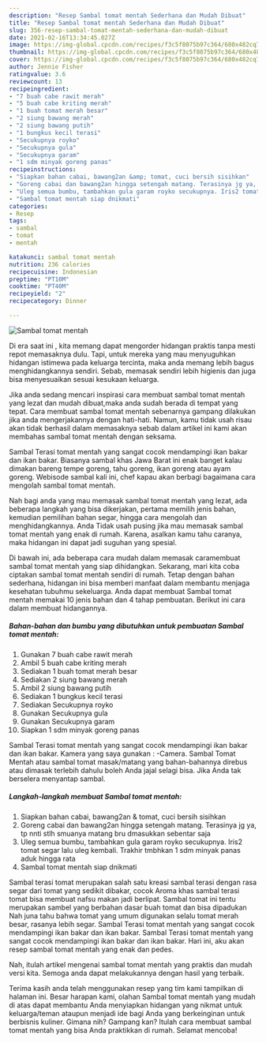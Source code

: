 ```yaml
---
description: "Resep Sambal tomat mentah Sederhana dan Mudah Dibuat"
title: "Resep Sambal tomat mentah Sederhana dan Mudah Dibuat"
slug: 356-resep-sambal-tomat-mentah-sederhana-dan-mudah-dibuat
date: 2021-02-16T13:34:45.027Z
image: https://img-global.cpcdn.com/recipes/f3c5f8075b97c364/680x482cq70/sambal-tomat-mentah-foto-resep-utama.jpg
thumbnail: https://img-global.cpcdn.com/recipes/f3c5f8075b97c364/680x482cq70/sambal-tomat-mentah-foto-resep-utama.jpg
cover: https://img-global.cpcdn.com/recipes/f3c5f8075b97c364/680x482cq70/sambal-tomat-mentah-foto-resep-utama.jpg
author: Jennie Fisher
ratingvalue: 3.6
reviewcount: 13
recipeingredient:
- "7 buah cabe rawit merah"
- "5 buah cabe kriting merah"
- "1 buah tomat merah besar"
- "2 siung bawang merah"
- "2 siung bawang putih"
- "1 bungkus kecil terasi"
- "Secukupnya royko"
- "Secukupnya gula"
- "Secukupnya garam"
- "1 sdm minyak goreng panas"
recipeinstructions:
- "Siapkan bahan cabai, bawang2an &amp; tomat, cuci bersih sisihkan"
- "Goreng cabai dan bawang2an hingga setengah matang. Terasinya jg ya, tp nnti stlh smuanya matang bru dmasukkan sebentar saja"
- "Uleg semua bumbu, tambahkan gula garam royko secukupnya. Iris2 tomat segar lalu uleg kembali. Trakhir tmbhkan 1 sdm minyak panas aduk hingga rata"
- "Sambal tomat mentah siap dnikmati"
categories:
- Resep
tags:
- sambal
- tomat
- mentah

katakunci: sambal tomat mentah 
nutrition: 236 calories
recipecuisine: Indonesian
preptime: "PT10M"
cooktime: "PT40M"
recipeyield: "2"
recipecategory: Dinner

---
```



![Sambal tomat mentah](https://img-global.cpcdn.com/recipes/f3c5f8075b97c364/680x482cq70/sambal-tomat-mentah-foto-resep-utama.jpg)

Di era  saat ini , kita memang dapat mengorder hidangan praktis tanpa mesti repot memasaknya dulu. Tapi, untuk mereka yang mau menyuguhkan hidangan istimewa pada keluarga tercinta, maka anda memang lebih bagus menghidangkannya sendiri. Sebab, memasak sendiri lebih higienis dan juga bisa menyesuaikan sesuai kesukaan keluarga.

Jika anda sedang mencari inspirasi cara membuat sambal tomat mentah yang lezat dan mudah dibuat,maka anda sudah berada di tempat yang tepat. Cara membuat sambal tomat mentah  sebenarnya gampang dilakukan jika anda mengerjakannya dengan hati-hati. Namun, kamu tidak usah risau akan tidak berhasil dalam memasaknya 
sebab dalam artikel ini kami akan membahas sambal tomat mentah dengan seksama.  

Sambal Terasi tomat mentah yang sangat cocok mendampingi ikan bakar dan ikan bakar. Biasanya sambal khas Jawa Barat ini enak banget kalau dimakan bareng tempe goreng, tahu goreng, ikan goreng atau ayam goreng. Webisode sambal kali ini, chef kapau akan berbagi bagaimana cara mengolah sambal tomat mentah.

Nah bagi anda yang mau memasak sambal tomat mentah yang lezat, ada beberapa langkah yang bisa dikerjakan, pertama memilih jenis bahan, kemudian pemilihan bahan segar, hingga cara mengolah dan menghidangkannya. Anda Tidak usah pusing jika mau memasak sambal tomat mentah yang enak di rumah. Karena, asalkan kamu  tahu caranya, maka hidangan ini dapat jadi suguhan yang spesial.

Di bawah ini, ada beberapa cara mudah dalam memasak caramembuat sambal tomat mentah yang siap dihidangkan. Sekarang, mari kita coba ciptakan sambal tomat mentah sendiri di rumah. Tetap dengan bahan sederhana, hidangan ini bisa memberi manfaat dalam membantu menjaga kesehatan tubuhmu sekeluarga. Anda dapat membuat Sambal tomat mentah memakai 10 jenis bahan dan 4 tahap pembuatan. Berikut ini cara dalam membuat hidangannya.

<!--inarticleads1-->

##### Bahan-bahan dan bumbu yang dibutuhkan untuk pembuatan Sambal tomat mentah:

1. Gunakan 7 buah cabe rawit merah
1. Ambil 5 buah cabe kriting merah
1. Sediakan 1 buah tomat merah besar
1. Sediakan 2 siung bawang merah
1. Ambil 2 siung bawang putih
1. Sediakan 1 bungkus kecil terasi
1. Sediakan Secukupnya royko
1. Gunakan Secukupnya gula
1. Gunakan Secukupnya garam
1. Siapkan 1 sdm minyak goreng panas


Sambal Terasi tomat mentah yang sangat cocok mendampingi ikan bakar dan ikan bakar. Kamera yang saya gunakan : -Camera. Sambal Tomat Mentah atau sambal tomat masak/matang yang bahan-bahannya direbus atau dimasak terlebih dahulu boleh Anda jajal selagi bisa. Jika Anda tak berselera menyantap sambal. 

<!--inarticleads2-->

##### Langkah-langkah membuat Sambal tomat mentah:

1. Siapkan bahan cabai, bawang2an &amp; tomat, cuci bersih sisihkan
1. Goreng cabai dan bawang2an hingga setengah matang. Terasinya jg ya, tp nnti stlh smuanya matang bru dmasukkan sebentar saja
1. Uleg semua bumbu, tambahkan gula garam royko secukupnya. Iris2 tomat segar lalu uleg kembali. Trakhir tmbhkan 1 sdm minyak panas aduk hingga rata
1. Sambal tomat mentah siap dnikmati


Sambal terasi tomat merupakan salah satu kreasi sambal terasi dengan rasa segar dari tomat yang sedikit dibakar, cocok Aroma khas sambal terasi tomat bisa membuat nafsu makan jadi berlipat. Sambal tomat ini tentu merupakan sambel yang berbahan dasar buah tomat dan bisa dipadukan Nah juna tahu bahwa tomat yang umum digunakan selalu tomat merah besar, rasanya lebih segar. Sambal Terasi tomat mentah yang sangat cocok mendampingi ikan bakar dan ikan bakar. Sambal Terasi tomat mentah yang sangat cocok mendampingi ikan bakar dan ikan bakar. Hari ini, aku akan resep sambal tomat mentah yang enak dan pedes. 

Nah, itulah artikel mengenai  sambal tomat mentah  yang praktis dan mudah versi kita. Semoga anda dapat melakukannya dengan hasil yang terbaik. 

Terima kasih anda telah menggunakan resep yang tim kami tampilkan di halaman ini. Besar harapan kami, olahan  Sambal tomat mentah yang mudah di atas dapat membantu Anda menyiapkan hidangan yang nikmat untuk keluarga/teman ataupun menjadi ide bagi Anda yang berkeinginan untuk berbisnis kuliner. Gimana nih? Gampang kan? Itulah cara membuat sambal tomat mentah yang bisa Anda praktikkan di rumah. Selamat mencoba!

